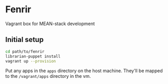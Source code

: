 # Fenrir
Vagrant box for MEAN-stack development

## Initial setup
```bash
cd path/to/fenrir
librarian-puppet install
vagrant up --provision
```

Put any apps in the `apps` directory on the host machine. They'll be mapped to the `/vagrant/apps` directory in the vm.

